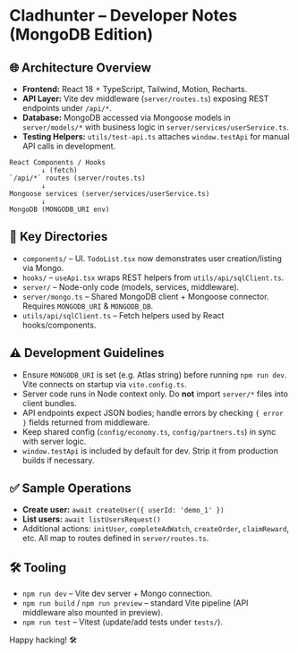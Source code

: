 # Cladhunter – Developer Notes (MongoDB Edition)

## 🌐 Architecture Overview
- **Frontend:** React 18 + TypeScript, Tailwind, Motion, Recharts.
- **API Layer:** Vite dev middleware (`server/routes.ts`) exposing REST endpoints under `/api/*`.
- **Database:** MongoDB accessed via Mongoose models in `server/models/*` with business logic in `server/services/userService.ts`.
- **Testing Helpers:** `utils/test-api.ts` attaches `window.testApi` for manual API calls in development.

```
React Components / Hooks
        ↓ (fetch)
`/api/*` routes (server/routes.ts)
        ↓
Mongoose services (server/services/userService.ts)
        ↓
MongoDB (MONGODB_URI env)
```

## 📁 Key Directories
- `components/` – UI. `TodoList.tsx` now demonstrates user creation/listing via Mongo.
- `hooks/` – `useApi.tsx` wraps REST helpers from `utils/api/sqlClient.ts`.
- `server/` – Node-only code (models, services, middleware).
- `server/mongo.ts` – Shared MongoDB client + Mongoose connector. Requires `MONGODB_URI` & `MONGODB_DB`.
- `utils/api/sqlClient.ts` – Fetch helpers used by React hooks/components.

## ⚠️ Development Guidelines
- Ensure `MONGODB_URI` is set (e.g. Atlas string) before running `npm run dev`. Vite connects on startup via `vite.config.ts`.
- Server code runs in Node context only. Do **not** import `server/*` files into client bundles.
- API endpoints expect JSON bodies; handle errors by checking `{ error }` fields returned from middleware.
- Keep shared config (`config/economy.ts`, `config/partners.ts`) in sync with server logic.
- `window.testApi` is included by default for dev. Strip it from production builds if necessary.

## ✅ Sample Operations
- **Create user:** `await createUser({ userId: 'demo_1' })`
- **List users:** `await listUsersRequest()`
- Additional actions: `initUser`, `completeAdWatch`, `createOrder`, `claimReward`, etc. All map to routes defined in `server/routes.ts`.

## 🛠 Tooling
- `npm run dev` – Vite dev server + Mongo connection.
- `npm run build` / `npm run preview` – standard Vite pipeline (API middleware also mounted in preview).
- `npm run test` – Vitest (update/add tests under `tests/`).

Happy hacking! 🛠️
